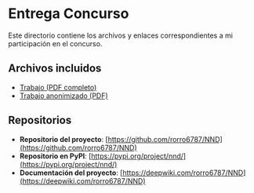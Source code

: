 # Entrega Concurso

Este directorio contiene los archivos y enlaces correspondientes a mi participación en el concurso.

## Archivos incluidos
- [Trabajo (PDF completo)](.https://github.com/rorro6787/rorro6787/blob/main/dist/TFG/TFG_Rodrigo_Carreira_Villalta.pdf)  
- [Trabajo anonimizado (PDF)](https://github.com/rorro6787/rorro6787/blob/main/dist/TFG/TFG_anonimizado.pdf)  

## Repositorios
- **Repositorio del proyecto**: [https://github.com/rorro6787/NND](https://github.com/rorro6787/NND)  
- **Repositorio en PyPI**: [https://pypi.org/project/nnd/](https://pypi.org/project/nnd/)  
- **Documentación del proyecto**: [https://deepwiki.com/rorro6787/NND](https://deepwiki.com/rorro6787/NND)